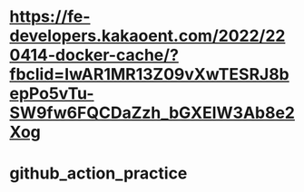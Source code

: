 # https://fe-developers.kakaoent.com/2022/220414-docker-cache/?fbclid=IwAR1MR13Z09vXwTESRJ8bepPo5vTu-SW9fw6FQCDaZzh_bGXEIW3Ab8e2Xog


# github_action_practice
